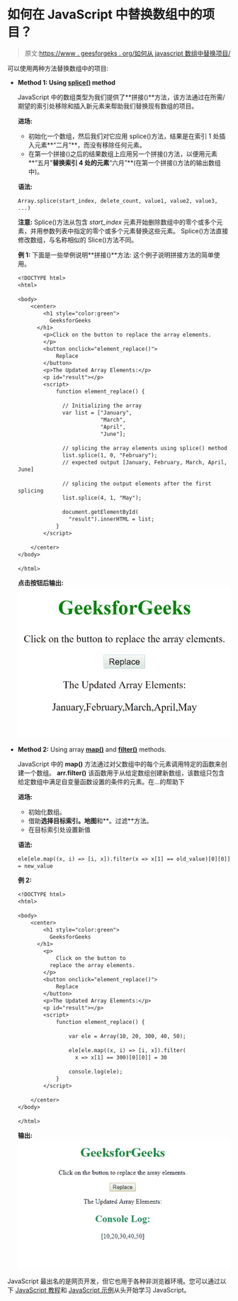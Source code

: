 # 如何在 JavaScript 中替换数组中的项目？

> 原文:[https://www . geesforgeks . org/如何从 javascript 数组中替换项目/](https://www.geeksforgeeks.org/how-to-replace-an-item-from-an-array-in-javascript/)

可以使用两种方法替换数组中的项目:

*   **Method 1: Using [splice()](https://www.geeksforgeeks.org/javascript-array-splice-method/) method**

    JavaScript 中的数组类型为我们提供了**拼接()**方法，该方法通过在所需/期望的索引处移除和插入新元素来帮助我们替换现有数组的项目。

    **进场:**

    *   初始化一个数组，然后我们对它应用 splice()方法，结果是在索引 1 处插入元素**“二月”**，而没有移除任何元素。
    *   在第一个拼接()之后的结果数组上应用另一个拼接()方法，以便用元素**“五月”**替换索引 4 处的元素**“六月”**(在第一个拼接()方法的输出数组中)。

    **语法:**

    ```
    Array.splice(start_index, delete_count, value1, value2, value3, ...)
    ```

    **注意:** Splice()方法从包含 *start_index* 元素开始删除数组中的零个或多个元素，并用参数列表中指定的零个或多个元素替换这些元素。
    Splice()方法直接修改数组，与名称相似的 Slice()方法不同。

    **例 1:** 下面是一些举例说明**拼接()**方法:
    这个例子说明拼接方法的简单使用。

    ```
    <!DOCTYPE html>
    <html>

    <body>
        <center>
            <h1 style="color:green">
              GeeksforGeeks
          </h1>
            <p>Click on the button to replace the array elements.
            </p>
            <button onclick="element_replace()">
                Replace
            </button>
            <p>The Updated Array Elements:</p>
            <p id="result"></p>
            <script>
                function element_replace() {

                  // Initializing the array
                  var list = ["January", 
                              "March",
                              "April",
                              "June"];

                  // splicing the array elements using splice() method
                  list.splice(1, 0, "February");
                  // expected output [January, February, March, April, June]

                  // splicing the output elements after the first splicing
                  list.splice(4, 1, "May");

                  document.getElementById(
                    "result").innerHTML = list;
                }
            </script>

        </center>
    </body>

    </html>
    ```

    **点击按钮后输出:**
    ![](img/bdcab7cbd3b38d3ba20680c55ed7f22a.png)

*   **Method 2:** Using array [**map()**](https://www.geeksforgeeks.org/javascript-array-map-method/) and [**filter()**](https://www.geeksforgeeks.org/javascript-array-filter-method/) methods.

    JavaScript 中的 **map()** 方法通过对父数组中的每个元素调用特定的函数来创建一个数组。 **arr.filter()** 该函数用于从给定数组创建新数组，该数组只包含给定数组中满足自变量函数设置的条件的元素。在…的帮助下

    **进场:**

    *   初始化数组。
    *   借助**选择目标索引。地图**和**。过滤**方法。
    *   在目标索引处设置新值

    **语法:**

    ```
    ele[ele.map((x, i) => [i, x]).filter(x => x[1] == old_value)[0][0]] = new_value
    ```

    **例 2:**

    ```
    <!DOCTYPE html>
    <html>

    <body>
        <center>
            <h1 style="color:green">
              GeeksforGeeks
          </h1>
            <p>
                Click on the button to 
              replace the array elements.
            </p>
            <button onclick="element_replace()">
                Replace
            </button>
            <p>The Updated Array Elements:</p>
            <p id="result"></p>
            <script>
                function element_replace() {

                    var ele = Array(10, 20, 300, 40, 50);

                    ele[ele.map((x, i) => [i, x]).filter(
                      x => x[1] == 300)[0][0]] = 30

                    console.log(ele);
                }
            </script>

        </center>
    </body>

    </html>
    ```

    **输出:**
    ![](img/3bf9c9f4c9ec98a3be1361cffdd46a99.png)

JavaScript 最出名的是网页开发，但它也用于各种非浏览器环境。您可以通过以下 [JavaScript 教程](https://www.geeksforgeeks.org/javascript-tutorial/)和 [JavaScript 示例](https://www.geeksforgeeks.org/javascript-examples/)从头开始学习 JavaScript。